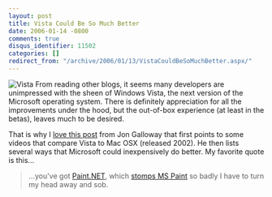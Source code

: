 ```yaml
---
layout: post
title: Vista Could Be So Much Better
date: 2006-01-14 -0800
comments: true
disqus_identifier: 11502
categories: []
redirect_from: "/archive/2006/01/13/VistaCouldBeSoMuchBetter.aspx/"
---
```


![Vista](http://haacked.com/images/WindowsVista.jpg) From reading other
blogs, it seems many developers are unimpressed with the sheen of
Windows Vista, the next version of the Microsoft operating system. There
is definitely appreciation for all the improvements under the hood, but
the out-of-box experience (at least in the betas), leaves much to be
desired.

That is why I [love this
post](http://weblogs.asp.net/jgalloway/archive/2006/01/14/435326.aspx)
from Jon Galloway that first points to some videos that compare Vista to
Mac OSX (released 2002). He then lists several ways that Microsoft could
inexpensively do better. My favorite quote is this...

> ...you've got [Paint.NET](http://www.eecs.wsu.edu/paint.net/), which
> [stomps MS Paint](http://blogs.zdnet.com/Ou/?p=131) so badly I have to
> turn my head away and sob.

